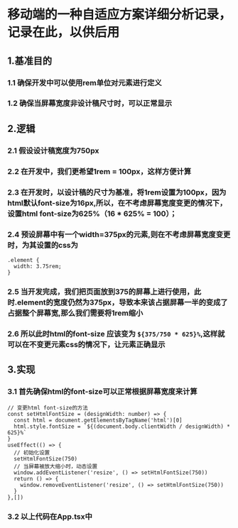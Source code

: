 # 移动端的一种自适应方案详细分析记录，记录在此，以供后用
## 1.基准目的
### 1.1 确保开发中可以使用rem单位对元素进行定义
### 1.2 确保当屏幕宽度非设计稿尺寸时，可以正常显示

## 2.逻辑
### 2.1 假设设计稿宽度为750px
### 2.2 在开发中，我们更希望1rem = 100px，这样方便计算
### 2.3 在开发时，以设计稿的尺寸为基准，将1rem设置为100px，因为html默认font-size为16px,所以，在不考虑屏幕宽度变更的情况下，设置html font-size为625%（16 * 625% = 100）；
### 2.4 预设屏幕中有一个width=375px的元素,则在不考虑屏幕宽度变更时，为其设置的css为
```
.element {
  width: 3.75rem;
}
```
### 2.5 当开发完成，我们把页面放到375的屏幕上进行使用，此时.element的宽度仍然为375px，导致本来该占据屏幕一半的变成了占据整个屏幕宽,那么我们需要将1rem缩小
### 2.6 所以此时html的font-size 应该变为 `${375/750 * 625}%`,这样就可以在不变更元素css的情况下，让元素正确显示

## 3.实现
### 3.1 首先确保html的font-size可以正常根据屏幕宽度来计算
```
// 变更html font-size的方法
const setHtmlFontSize = (designWidth: number) => {
  const html = document.getElementsByTagName('html')[0]
  html.style.fontSize = `${(document.body.clientWidth / designWidth) * 625}%`
}
useEffect(() => {
  // 初始化设置
  setHtmlFontSize(750)
  // 当屏幕被放大缩小时，动态设置
  window.addEventListener('resize', () => setHtmlFontSize(750))
  return () => {
    window.removeEventListener('resize', () => setHtmlFontSize(750))
  }
},[])
```
### 3.2 以上代码在App.tsx中


